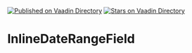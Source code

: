 [![Published on Vaadin  Directory](https://img.shields.io/badge/Vaadin%20Directory-published-00b4f0.svg)](https://vaadin.com/directory/component/inlinedaterangefield-add-on)
[![Stars on Vaadin Directory](https://img.shields.io/vaadin-directory/star/inlinedaterangefield-add-on.svg)](https://vaadin.com/directory/component/inlinedaterangefield-add-on)

# InlineDateRangeField
